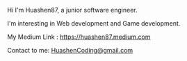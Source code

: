 Hi I'm Huashen87, a junior software engineer.

I'm interesting in Web development and Game development.

My Medium Link : https://huashen87.medium.com

Contact to me: HuashenCoding@gmail.com
